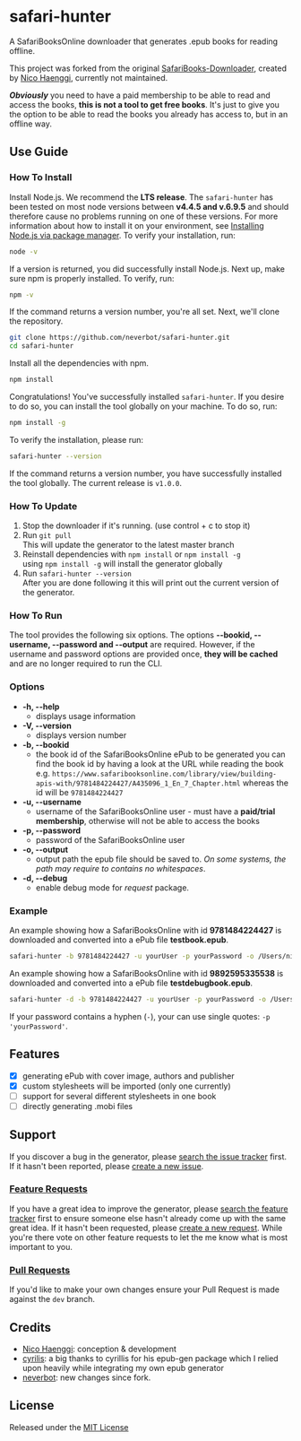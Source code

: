 # safari-hunter
A SafariBooksOnline downloader that generates .epub books for reading offline. 

This project was forked from the original [SafariBooks-Downloader](https://github.com/nicohaenggi/SafariBooks-Downloader), created by [Nico Haenggi](http://www.nicohaenggi.com/), currently not maintained.

**_Obviously_** you need to have a paid membership to be able to read and access the books, **this is not a tool to get free books**. It's just to give you the option to be able to read the books you already has access to, but in an offline way.

## Use Guide

### How To Install

Install Node.js. We recommend the **LTS release**. The `safari-hunter` has been tested on most node versions between **v4.4.5 and v.6.9.5** and should therefore cause no problems running on one of these versions. For more information about how to install it on your environment, see [Installing Node.js via package manager](https://nodejs.org/en/download/package-manager/). To verify your installation, run:

```bash
node -v
```

If a version is returned, you did successfully install Node.js. Next up, make sure npm is properly installed. To verify, run:

```bash
npm -v
```

If the command returns a version number, you're all set. Next, we'll clone the repository.

```bash
git clone https://github.com/neverbot/safari-hunter.git
cd safari-hunter
```

Install all the dependencies with npm.

```bash
npm install
```
Congratulations! You've successfully installed `safari-hunter`.
If you desire to do so, you can install the tool globally on your machine. To do so, run:

```bash
npm install -g
```

To verify the installation, please run:

```bash
safari-hunter --version
```

If the command returns a version number, you have successfully installed the tool globally. The current release is `v1.0.0`.

### How To Update
1. Stop the downloader if it's running. (use control + c to stop it)
2. Run `git pull`  
    This will update the generator to the latest master branch
3. Reinstall dependencies with `npm install` or `npm install -g`  
    using `npm install -g` will install the generator globally
4. Run `safari-hunter --version`  
    After you are done following it this will print out the current version of the generator.

### How To Run

The tool provides the following six options. The options **--bookid, --username, --password and --output** are required. However, if the username and password options are provided once, **they will be cached** and are no longer required to run the CLI.

### Options

* **-h, --help**
    * displays usage information
* **-V, --version**
    * displays version number
* **-b, --bookid <bookid>**
    * the book id of the SafariBooksOnline ePub to be generated
    you can find the book id by having a look at the URL while reading the book
    e.g. `https://www.safaribooksonline.com/library/view/building-apis-with/9781484224427/A435096_1_En_7_Chapter.html` whereas the id will be `9781484224427`
* **-u, --username <username>**
    * username of the SafariBooksOnline user - must have a **paid/trial membership**, otherwise will not be able to access the books
* **-p, --password <password>**
    * password of the SafariBooksOnline user
* **-o, --output <output>**
    * output path the epub file should be saved to. *On some systems, the path may require to contains no whitespaces*.
* **-d, --debug**
    * enable debug mode for *request* package.

### Example

An example showing how a SafariBooksOnline with id **9781484224427** is downloaded and converted into a ePub file **testbook.epub**.
```bash
safari-hunter -b 9781484224427 -u yourUser -p yourPassword -o /Users/nicohanggi/Desktop/testbook.epub
```

An example showing how a SafariBooksOnline with id **9892595335538** is downloaded and converted into a ePub file **testdebugbook.epub**.
```bash
safari-hunter -d -b 9781484224427 -u yourUser -p yourPassword -o /Users/nicohanggi/Desktop/testbook.epub
```
If your password contains a hyphen (`-`), your can use single quotes: `-p 'yourPassword'`.

## Features
- [x] generating ePub with cover image, authors and publisher
- [x] custom stylesheets will be imported (only one currently)
- [ ] support for several different stylesheets in one book
- [ ] directly generating .mobi files

## Support
If you discover a bug in the generator, please [search the issue tracker](https://github.com/nicohaenggi/SafariBooks-Downloader/issues?q=is%3Aissue+sort%3Aupdated-desc) first. If it hasn't been reported, please [create a new issue](https://github.com/nicohaenggi/SafariBooks-Downloader/issues/new).

### [Feature Requests](https://github.com/nicohaenggi/SafariBooks-Downloader/labels/Feature%20Request)
If you have a great idea to improve the generator, please [search the feature tracker](https://github.com/nicohaenggi/SafariBooks-Downloader/labels/Feature%20Request) first to ensure someone else hasn't already come up with the same great idea. If it hasn't been requested, please [create a new request](https://github.com/nicohaenggi/SafariBooks-Downloader/issues/new). While you're there vote on other feature requests to let the me know what is most important to you.

### [Pull Requests](https://github.com/nicohaenggi/SafariBooks-Downloader/pulls)
If you'd like to make your own changes ensure your Pull Request is made against the  `dev` branch.


## Credits
- [Nico Haenggi](http://www.nicohaenggi.com): conception & development
- [cyrilis](https://github.com/cyrilis): a big thanks to cyrillis for his epub-gen package which I relied upon heavily while integrating my own epub generator
- [neverbot](https://github.com/neverbot): new changes since fork.

## License
Released under the [MIT License](https://github.com/neverbot/safari-hunter/blob/master/LICENSE)
